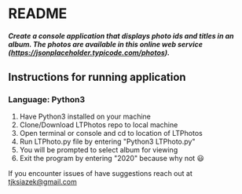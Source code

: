 # README

##### Create a console application that displays photo ids and titles in an album. The photos are available in this online web service (https://jsonplaceholder.typicode.com/photos).

## Instructions for running application
### Language: Python3

1. Have Python3 installed on your machine
2. Clone/Download LTPhotos repo to local machine
3. Open terminal or console and cd to location of LTPhotos
4. Run LTPhoto.py file by entering "Python3 LTPhoto.py"
5. You will be prompted to select album for viewing
6. Exit the program by entering "2020" because why not :smiley:


If you encounter issues of have suggestions reach out at tjksiazek@gmail.com
